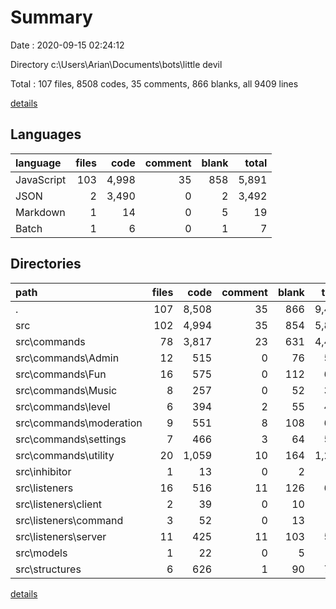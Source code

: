 # Summary

Date : 2020-09-15 02:24:12

Directory c:\Users\Arian\Documents\bots\little devil

Total : 107 files,  8508 codes, 35 comments, 866 blanks, all 9409 lines

[details](details.md)

## Languages
| language | files | code | comment | blank | total |
| :--- | ---: | ---: | ---: | ---: | ---: |
| JavaScript | 103 | 4,998 | 35 | 858 | 5,891 |
| JSON | 2 | 3,490 | 0 | 2 | 3,492 |
| Markdown | 1 | 14 | 0 | 5 | 19 |
| Batch | 1 | 6 | 0 | 1 | 7 |

## Directories
| path | files | code | comment | blank | total |
| :--- | ---: | ---: | ---: | ---: | ---: |
| . | 107 | 8,508 | 35 | 866 | 9,409 |
| src | 102 | 4,994 | 35 | 854 | 5,883 |
| src\commands | 78 | 3,817 | 23 | 631 | 4,471 |
| src\commands\Admin | 12 | 515 | 0 | 76 | 591 |
| src\commands\Fun | 16 | 575 | 0 | 112 | 687 |
| src\commands\Music | 8 | 257 | 0 | 52 | 309 |
| src\commands\level | 6 | 394 | 2 | 55 | 451 |
| src\commands\moderation | 9 | 551 | 8 | 108 | 667 |
| src\commands\settings | 7 | 466 | 3 | 64 | 533 |
| src\commands\utility | 20 | 1,059 | 10 | 164 | 1,233 |
| src\inhibitor | 1 | 13 | 0 | 2 | 15 |
| src\listeners | 16 | 516 | 11 | 126 | 653 |
| src\listeners\client | 2 | 39 | 0 | 10 | 49 |
| src\listeners\command | 3 | 52 | 0 | 13 | 65 |
| src\listeners\server | 11 | 425 | 11 | 103 | 539 |
| src\models | 1 | 22 | 0 | 5 | 27 |
| src\structures | 6 | 626 | 1 | 90 | 717 |

[details](details.md)